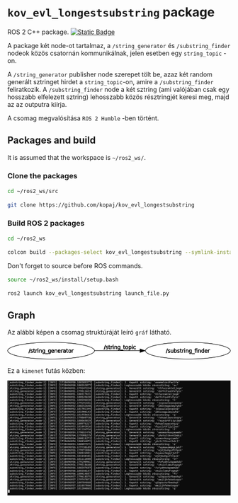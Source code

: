 # `kov_evl_longestsubstring` package
ROS 2 C++ package.  [![Static Badge](https://img.shields.io/badge/ROS_2-Humble-34aec5)](https://docs.ros.org/en/humble/)

A package két node-ot tartalmaz, a `/string_generator` és `/substring_finder` nodeok közös csatornán kommunikálnak, jelen esetben egy `string_topic` - on. 

A `/string_generator` publisher node szerepet tölt be, azaz két random generált sztringet hirdet a `string_topic`-on, amire a `/substring_finder` feliratkozik. A `/substring_finder` node a két sztring (ami valójában csak egy hosszabb elfelezett sztring) lehosszabb közös résztringjét keresi meg, majd az az outputra kiírja.

A csomag megvalósítása `ROS 2 Humble` -ben történt. 

## Packages and build

It is assumed that the workspace is `~/ros2_ws/`.

### Clone the packages
``` bash
cd ~/ros2_ws/src
```
``` bash
git clone https://github.com/kopaj/kov_evl_longestsubstring
```

### Build ROS 2 packages
``` bash
cd ~/ros2_ws
```
``` bash
colcon build --packages-select kov_evl_longestsubstring --symlink-install
```

<summary> Don't forget to source before ROS commands.</summary>

``` bash
source ~/ros2_ws/install/setup.bash
```

``` bash
ros2 launch kov_evl_longestsubstring launch_file.py
```

## Graph

Az alábbi képen a csomag struktúráját leíró `gráf` látható.

![](img/rosgraph.png)

Ez a `kimenet` futás közben: 

![](img/futas.PNG)
